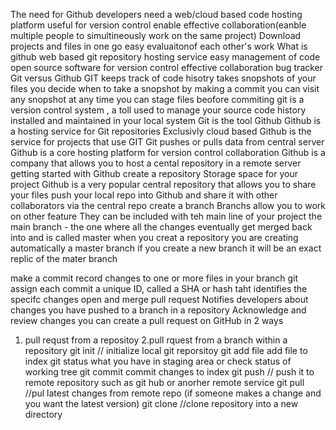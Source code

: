 The need for Github
developers need a web/cloud based code hosting platform
useful for version control
enable effective collaboration(eanble multiple people to simultineously work on the same project)
Download projects and files in one go
easy evaluaitonof each other's work
What is github
web based git repository hosting service
easy management of code
open source software for version control
effective collaboration
bug tracker
Git versus Github
GIT
keeps track of code hisotry
takes snopshots of your files
you decide when to take a snopshot by making a commit
you can visit any snopshot at any time
you can stage files beofore commiting
git is a version control system , a toll used to manage your source code history
installed and maintained in your local system
Git is the tool
Github
Github is a hosting service for Git repositories
Exclusivly cloud based
Github is the service for projects that use GIT
Git pushes or pulls data from central server
Github is a core hosting platform for version control collaboration
Github is a company that allows you to host a cental repository in a remote server
getting started with Github
create a repository
Storage space for your project
Github is a very popular central repository that allows you to share your files
push your local repo into Github and share it with other collaborators via the central repo
create a branch
Branchs allow you to work on other feature
They can be included with teh main line of your project
the main branch - the one where all the changes eventually get merged back into and is called master
when you creat a repository you are creating automatically a master branch
if you create a new branch it will be an exact replic of the mater branch

make a commit
record changes to one or more files in your branch
git assign each commit a unique ID, called a SHA or hash taht identifies the specifc changes
open and merge pull request
Notifies developers about changes you have pushed to a branch in a repository
Acknowledge and review changes
you can create a pull request on GitHub in 2 ways
1. pull requst from a repositoy
2.pull rquest from a branch within a repository
git init // initialize local git reporsitoy 
git add file add file to index
git status  what you have in staging area or check status of working tree
git commit  commit changes to index
git push // push it to remote repository such as git hub or anorher remote service
git pull  //pul latest changes from remote repo (if someone makes a change and you want the latest version)
git clone   //clone repository into a new directory